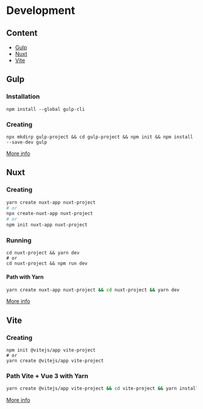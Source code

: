 # Development

## Content

- [Gulp](#gulp)
- [Nuxt](#nuxt)
- [Vite](#vite)

## Gulp

### Installation

```shell
npm install --global gulp-cli
```

### Creating

```shell
npx mkdirp gulp-project && cd gulp-project && npm init && npm install --save-dev gulp
```

[More info][gulp]

## Nuxt

### Creating

```bash
yarn create nuxt-app nuxt-project
# or
npx create-nuxt-app nuxt-project
# or
npm init nuxt-app nuxt-project
```

### Running

```shell
cd nuxt-project && yarn dev
# or
cd nuxt-project && npm run dev
```

#### Path with Yarn

```bash
yarn create nuxt-app nuxt-project && cd nuxt-project && yarn dev
```

[More info][nuxt]

## Vite

### Creating

```shell
npm init @vitejs/app vite-project
# or
yarn create @vitejs/app vite-project
```

### Path Vite + Vue 3 with Yarn

```bash
yarn create @vitejs/app vite-project && cd vite-project && yarn install && yarn dev
```

[More info][vite]

[gulp]: https://gulpjs.com/docs/en/getting-started/quick-start
[nuxt]: https://ru.nuxtjs.org/docs/2.x/get-started/installation
[vite]: https://vitejs.dev/guide/#scaffolding-your-first-vite-project

